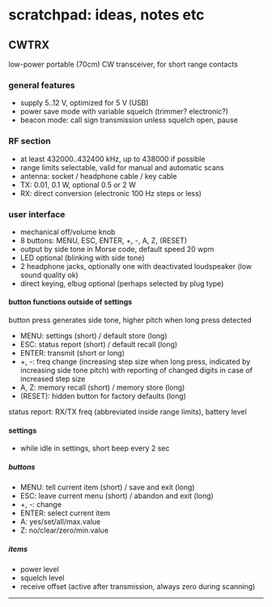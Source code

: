 # scratchpad: ideas, notes etc

## CWTRX

low-power portable (70cm) CW transceiver, for short range contacts

### general features

- supply 5..12 V, optimized for 5 V (USB)
- power save mode with variable squelch (trimmer? electronic?)
- beacon mode: call sign transmission unless squelch open, pause

### RF section

- at least 432000..432400 kHz, up to 438000 if possible
- range limits selectable, valid for manual and automatic scans
- antenna: socket / headphone cable / key cable
- TX: 0.01, 0.1 W, optional 0.5 or 2 W
- RX: direct conversion (electronic 100 Hz steps or less)

### user interface

- mechanical off/volume knob
- 8 buttons: MENU, ESC, ENTER, +, -, A, Z, (RESET)
- output by side tone in Morse code, default speed 20 wpm
- LED optional (blinking with side tone)
- 2 headphone jacks, optionally one with deactivated loudspeaker (low sound quality ok)
- direct keying, elbug optional (perhaps selected by plug type)

#### button functions outside of settings

button press generates side tone, higher pitch when long press detected

- MENU: settings (short) / default store (long)
- ESC: status report (short) / default recall (long)
- ENTER: transmit (short or long)
- +, -: freq change (increasing step size when long press, indicated by increasing side tone pitch) with reporting of changed digits in case of increased step size
- A, Z: memory recall (short) / memory store (long)
- (RESET): hidden button for factory defaults (long)

status report: RX/TX freq (abbreviated inside range limits), battery level

#### settings

- while idle in settings, short beep every 2 sec

##### buttons

- MENU: tell current item (short) / save and exit (long)
- ESC: leave current menu (short) / abandon and exit (long)
- +, -: change
- ENTER: select current item
- A: yes/set/all/max.value
- Z: no/clear/zero/min.value

##### items

- power level
- squelch level
- receive offset (active after transmission, always zero during scanning)

---
